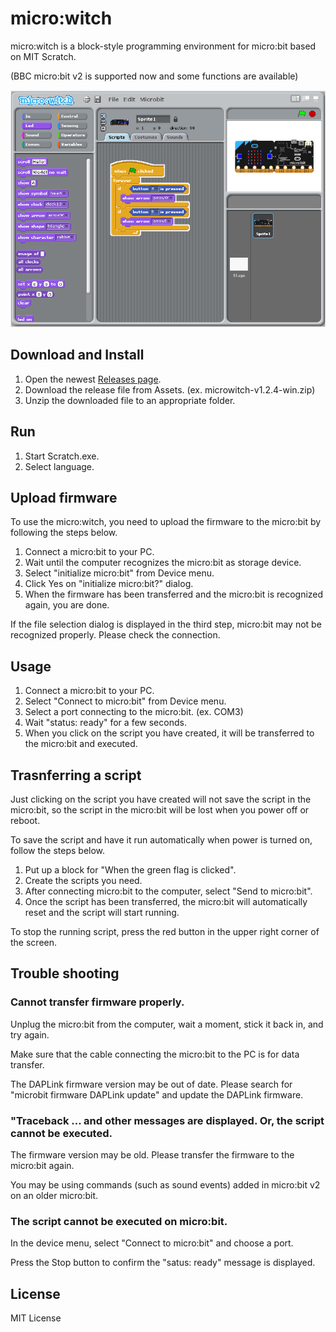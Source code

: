 # micro:witch
micro:witch is a block-style programming environment for micro:bit based on MIT Scratch.

(BBC micro:bit v2 is supported now and some functions are available)

![screenshot1](https://raw.githubusercontent.com/EiichiroIto/microwitch/master/doc/images/screenshot1.png)

## Download and Install
1. Open the newest [Releases page](https://github.com/EiichiroIto/microwitch/releases).
1. Download the release file from Assets. (ex. microwitch-v1.2.4-win.zip)
1. Unzip the downloaded file to an appropriate folder.

## Run
1. Start Scratch.exe.
2. Select language.

## Upload firmware
To use the micro:witch, you need to upload the firmware to the micro:bit by following the steps below.

1. Connect a micro:bit to your PC.
1. Wait until the computer recognizes the micro:bit as storage device.
1. Select "initialize micro:bit" from Device menu.
1. Click Yes on "initialize micro:bit?" dialog.
1. When the firmware has been transferred and the micro:bit is recognized again, you are done.

If the file selection dialog is displayed in the third step, micro:bit may not be recognized properly. Please check the connection.

## Usage
1. Connect a micro:bit to your PC.
1. Select "Connect to micro:bit" from Device menu.
1. Select a port connecting to the micro:bit. (ex. COM3)
1. Wait "status: ready" for a few seconds.
1. When you click on the script you have created, it will be transferred to the micro:bit and executed.

## Trasnferring a script
Just clicking on the script you have created will not save the script
in the micro:bit, so the script in the micro:bit will be lost when you
power off or reboot.

To save the script and have it run automatically when power is turned
on, follow the steps below.

1. Put up a block for "When the green flag is clicked".
1. Create the scripts you need.
1. After connecting micro:bit to the computer, select "Send to micro:bit".
1. Once the script has been transferred, the micro:bit will automatically reset and the script will start running.

To stop the running script, press the red button in the upper right corner of the screen.

## Trouble shooting
### Cannot transfer firmware properly.
Unplug the micro:bit from the computer, wait a moment, stick it back in, and try again.

Make sure that the cable connecting the micro:bit to the PC is for data transfer.

The DAPLink firmware version may be out of date. Please search for
"microbit firmware DAPLink update" and update the DAPLink firmware.

### "Traceback ... and other messages are displayed. Or, the script cannot be executed.
The firmware version may be old. Please transfer the firmware to the micro:bit again.

You may be using commands (such as sound events) added in micro:bit v2 on an older micro:bit.

### The script cannot be executed on micro:bit.
In the device menu, select "Connect to micro:bit" and choose a port.

Press the Stop button to confirm the "satus: ready" message is displayed.

## License
MIT License
